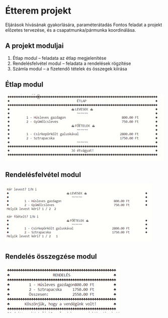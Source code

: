 # Étterem projekt

Eljárások hívásának gyakorlására, paraméterátadás
Fontos feladat a projekt előzetes tervezése, és a csapatmunka/pármunka koordinálása.

## A projekt moduljai
1.	Étlap modul – feladata az étlap megjelenítése
2.	Rendelésfelvétel modul – feladata  a rendelések rögzítése
3.	Számla modul – a fizetendő tételek és összegek kiírása

## Étlap modul

![Étlap](etlap.png "")

## Rendelésfelvétel modul

![Rendelés](rendeles.png "")

## Rendelés összegzése modul

![Számla](szamla.png "")
